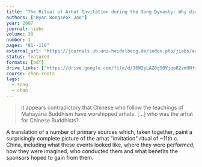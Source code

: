 ```yaml
---
title: "The Ritual of Arhat Invitation during the Song Dynasty: Why did Mahāyānists Venerate the Arhat?"
authors: ["Ryan Bongseok Joo"]
year: 2007
journal: jiabs
volume: 30
number: 1
pages: "81--116"
external_url: "https://journals.ub.uni-heidelberg.de/index.php/jiabs/article/download/8987/2880/8781"
status: featured
formats: [pdf]
drive_links: ["https://drive.google.com/file/d/16N2yLAZ8g5BVjqo82zmUNfz4lSMjTFi2/view?usp=drivesdk"]
course: chan-roots
tags:
  - song
  - chan
---
```


> it appears contradictory that Chinese who follow the teachings of Mahāyāna Buddhism have worshipped arhats. [...] who was the arhat for Chinese Buddhists?

A translation of a number of primary sources which, taken together, paint a surprisingly complete picture of the arhat "invitation" ritual of ~11th c. China, including what these events looked like, where they were performed, how they were imagined, who conducted them and what benefits the sponsors hoped to gain from them.
